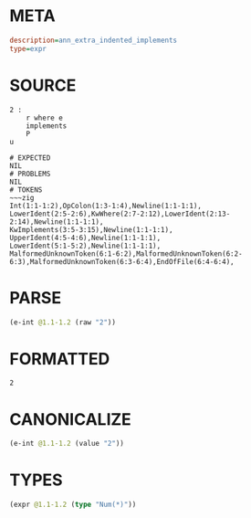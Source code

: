 # META
~~~ini
description=ann_extra_indented_implements
type=expr
~~~
# SOURCE
~~~roc
2 :
    r where e
    implements
    P
u
~~~
~~~
# EXPECTED
NIL
# PROBLEMS
NIL
# TOKENS
~~~zig
Int(1:1-1:2),OpColon(1:3-1:4),Newline(1:1-1:1),
LowerIdent(2:5-2:6),KwWhere(2:7-2:12),LowerIdent(2:13-2:14),Newline(1:1-1:1),
KwImplements(3:5-3:15),Newline(1:1-1:1),
UpperIdent(4:5-4:6),Newline(1:1-1:1),
LowerIdent(5:1-5:2),Newline(1:1-1:1),
MalformedUnknownToken(6:1-6:2),MalformedUnknownToken(6:2-6:3),MalformedUnknownToken(6:3-6:4),EndOfFile(6:4-6:4),
~~~
# PARSE
~~~clojure
(e-int @1.1-1.2 (raw "2"))
~~~
# FORMATTED
~~~roc
2
~~~
# CANONICALIZE
~~~clojure
(e-int @1.1-1.2 (value "2"))
~~~
# TYPES
~~~clojure
(expr @1.1-1.2 (type "Num(*)"))
~~~
